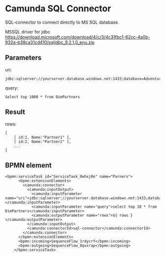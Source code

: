 # Camunda SQL Connector

SQL-connector to connect directly to MS SQL database.

MSSQL driver for jdbc https://download.microsoft.com/download/4/c/3/4c31fbc1-62cc-4a0b-932a-b38ca31cd410/sqljdbc_9.2.1.0_enu.zip

## Parameters

uri: 
```
jdbc:sqlserver://yourserver.database.windows.net:1433;database=AdventureWorks;user=yourusername@yourserver;password=yourpassword;encrypt=true;trustServerCertificate=false;loginTimeout=30;
```

query:
```
Select top 1000 * from DimPartners
```


## Result

rows:
```
[
	[ id:1, Name:"Partner1" ],
	[ id:2, Name:"Partner2" ],
	...
]
```


## BPMN element
```
<bpmn:serviceTask id="ServiceTask_0whxj8o" name="Parners">
      <bpmn:extensionElements>
        <camunda:connector>
          <camunda:inputOutput>
            <camunda:inputParameter name="uri">jdbc:sqlserver://yourserver.database.windows.net:1433;database=AdventureWorks;user=yourusername@yourserver;password=yourpassword;encrypt=true;trustServerCertificate=false;loginTimeout=30;</camunda:inputParameter>
            <camunda:inputParameter name="query">select top 10 * from DimPartners</camunda:inputParameter>
            <camunda:outputParameter name="rows">${ rows }</camunda:outputParameter>
          </camunda:inputOutput>
          <camunda:connectorId>sql-connector</camunda:connectorId>
        </camunda:connector>
      </bpmn:extensionElements>
      <bpmn:incoming>SequenceFlow_1rdycrf</bpmn:incoming>
      <bpmn:outgoing>SequenceFlow_0qvxrap</bpmn:outgoing>
    </bpmn:serviceTask>
```
